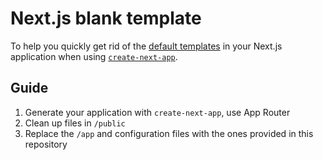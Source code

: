 # Next.js blank template
To help you quickly get rid of the [default templates](https://github.com/vercel/next.js/tree/canary/packages/create-next-app/templates) in your Next.js application when using [`create-next-app`](https://nextjs.org/docs/app/api-reference/create-next-app).

## Guide
1. Generate your application with `create-next-app`, use App Router
1. Clean up files in `/public`
1. Replace the `/app` and configuration files with the ones provided in this repository
